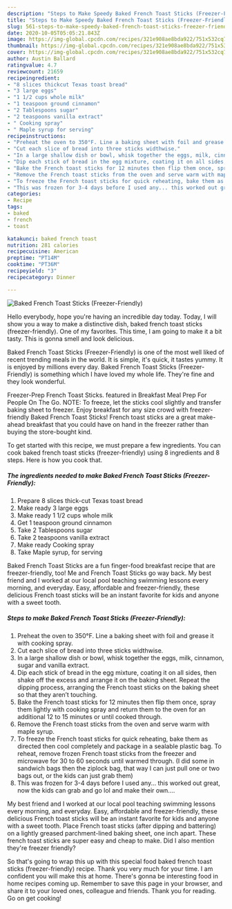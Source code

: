 ```yaml
---
description: "Steps to Make Speedy Baked French Toast Sticks (Freezer-Friendly)"
title: "Steps to Make Speedy Baked French Toast Sticks (Freezer-Friendly)"
slug: 561-steps-to-make-speedy-baked-french-toast-sticks-freezer-friendly
date: 2020-10-05T05:05:21.843Z
image: https://img-global.cpcdn.com/recipes/321e908ae8bda922/751x532cq70/baked-french-toast-sticks-freezer-friendly-recipe-main-photo.jpg
thumbnail: https://img-global.cpcdn.com/recipes/321e908ae8bda922/751x532cq70/baked-french-toast-sticks-freezer-friendly-recipe-main-photo.jpg
cover: https://img-global.cpcdn.com/recipes/321e908ae8bda922/751x532cq70/baked-french-toast-sticks-freezer-friendly-recipe-main-photo.jpg
author: Austin Ballard
ratingvalue: 4.7
reviewcount: 21659
recipeingredient:
- "8 slices thickcut Texas toast bread"
- "3 large eggs"
- "1 1/2 cups whole milk"
- "1 teaspoon ground cinnamon"
- "2 Tablespoons sugar"
- "2 teaspoons vanilla extract"
- " Cooking spray"
- " Maple syrup for serving"
recipeinstructions:
- "Preheat the oven to 350°F. Line a baking sheet with foil and grease it with cooking spray."
- "Cut each slice of bread into three sticks widthwise."
- "In a large shallow dish or bowl, whisk together the eggs, milk, cinnamon, sugar and vanilla extract."
- "Dip each stick of bread in the egg mixture, coating it on all sides, then shake off the excess and arrange it on the baking sheet. Repeat the dipping process, arranging the French toast sticks on the baking sheet so that they aren’t touching."
- "Bake the French toast sticks for 12 minutes then flip them once, spray them lightly with cooking spray and return them to the oven for an additional 12 to 15 minutes or until cooked through."
- "Remove the French toast sticks from the oven and serve warm with maple syrup."
- "To freeze the French toast sticks for quick reheating, bake them as directed then cool completely and package in a sealable plastic bag. To reheat, remove frozen French toast sticks from the freezer and microwave for 30 to 60 seconds until warmed through. (I did some in sandwich bags then the ziplock bag, that way I can just pull one or two bags out, or the kids can just grab them)"
- "This was frozen for 3-4 days before I used any... this worked out great, now the kids can grab and go lol and make their own...."
categories:
- Recipe
tags:
- baked
- french
- toast

katakunci: baked french toast 
nutrition: 281 calories
recipecuisine: American
preptime: "PT14M"
cooktime: "PT36M"
recipeyield: "3"
recipecategory: Dinner

---
```



![Baked French Toast Sticks (Freezer-Friendly)](https://img-global.cpcdn.com/recipes/321e908ae8bda922/751x532cq70/baked-french-toast-sticks-freezer-friendly-recipe-main-photo.jpg)

Hello everybody, hope you're having an incredible day today. Today, I will show you a way to make a distinctive dish, baked french toast sticks (freezer-friendly). One of my favorites. This time, I am going to make it a bit tasty. This is gonna smell and look delicious.

Baked French Toast Sticks (Freezer-Friendly) is one of the most well liked of recent trending meals in the world. It is simple, it's quick, it tastes yummy. It is enjoyed by millions every day. Baked French Toast Sticks (Freezer-Friendly) is something which I have loved my whole life. They're fine and they look wonderful.

Freezer-Prep French Toast Sticks. featured in Breakfast Meal Prep For People On The Go. NOTE: To freeze, let the sticks cool slightly and transfer baking sheet to freezer. Enjoy breakfast for any size crowd with freezer-friendly Baked French Toast Sticks! French toast sticks are a great make-ahead breakfast that you could have on hand in the freezer rather than buying the store-bought kind.


To get started with this recipe, we must prepare a few ingredients. You can cook baked french toast sticks (freezer-friendly) using 8 ingredients and 8 steps. Here is how you cook that.

<!--inarticleads1-->

##### The ingredients needed to make Baked French Toast Sticks (Freezer-Friendly):

1. Prepare 8 slices thick-cut Texas toast bread
1. Make ready 3 large eggs
1. Make ready 1 1/2 cups whole milk
1. Get 1 teaspoon ground cinnamon
1. Take 2 Tablespoons sugar
1. Take 2 teaspoons vanilla extract
1. Make ready  Cooking spray
1. Take  Maple syrup, for serving


Baked French Toast Sticks are a fun finger-food breakfast recipe that are freezer-friendly, too! Me and French Toast Sticks go way back. My best friend and I worked at our local pool teaching swimming lessons every morning, and everyday. Easy, affordable and freezer-friendly, these delicious French toast sticks will be an instant favorite for kids and anyone with a sweet tooth. 

<!--inarticleads2-->

##### Steps to make Baked French Toast Sticks (Freezer-Friendly):

1. Preheat the oven to 350°F. Line a baking sheet with foil and grease it with cooking spray.
1. Cut each slice of bread into three sticks widthwise.
1. In a large shallow dish or bowl, whisk together the eggs, milk, cinnamon, sugar and vanilla extract.
1. Dip each stick of bread in the egg mixture, coating it on all sides, then shake off the excess and arrange it on the baking sheet. Repeat the dipping process, arranging the French toast sticks on the baking sheet so that they aren’t touching.
1. Bake the French toast sticks for 12 minutes then flip them once, spray them lightly with cooking spray and return them to the oven for an additional 12 to 15 minutes or until cooked through.
1. Remove the French toast sticks from the oven and serve warm with maple syrup.
1. To freeze the French toast sticks for quick reheating, bake them as directed then cool completely and package in a sealable plastic bag. To reheat, remove frozen French toast sticks from the freezer and microwave for 30 to 60 seconds until warmed through. (I did some in sandwich bags then the ziplock bag, that way I can just pull one or two bags out, or the kids can just grab them)
1. This was frozen for 3-4 days before I used any... this worked out great, now the kids can grab and go lol and make their own....


My best friend and I worked at our local pool teaching swimming lessons every morning, and everyday. Easy, affordable and freezer-friendly, these delicious French toast sticks will be an instant favorite for kids and anyone with a sweet tooth. Place French toast sticks (after dipping and battering) on a lightly greased parchment-lined baking sheet, one inch apart. These french toast sticks are super easy and cheap to make. Did I also mention they&#39;re freezer friendly? 

So that's going to wrap this up with this special food baked french toast sticks (freezer-friendly) recipe. Thank you very much for your time. I am confident you will make this at home. There's gonna be interesting food in home recipes coming up. Remember to save this page in your browser, and share it to your loved ones, colleague and friends. Thank you for reading. Go on get cooking!
